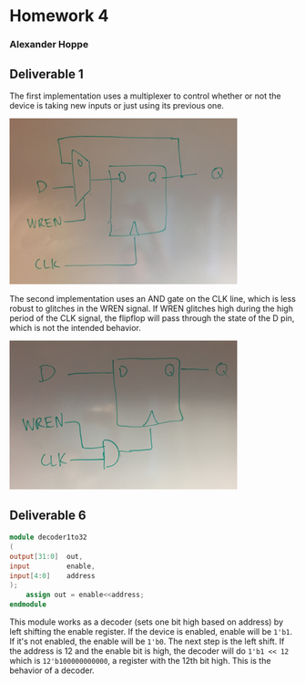 # Homework 4
### Alexander Hoppe

## Deliverable 1

The first implementation uses a multiplexer to control whether or not the device is taking new inputs or just using its previous one.

<img src="flipflop_mux.png" style="width:400px">

The second implementation uses an AND gate on the CLK line, which is less robust to glitches in the WREN signal. If WREN glitches high during the high period of the CLK signal, the flipflop will pass through the state of the D pin, which is not the intended behavior.

<img src="flipflop_and.png" style="width:400px">

## Deliverable 6

```verilog
module decoder1to32
(
output[31:0]  out,
input         enable,
input[4:0]    address
);
    assign out = enable<<address;
endmodule
```

This module works as a decoder (sets one bit high based on address) by left shifting the enable register. If the device is enabled, enable will be `1'b1`. If it's not enabled, the enable will be `1'b0`. The next step is the left shift. If the address is 12 and the enable bit is high, the decoder will do `1'b1 << 12` which is `12'b100000000000`, a register with the 12th bit high. This is the behavior of a decoder. 
